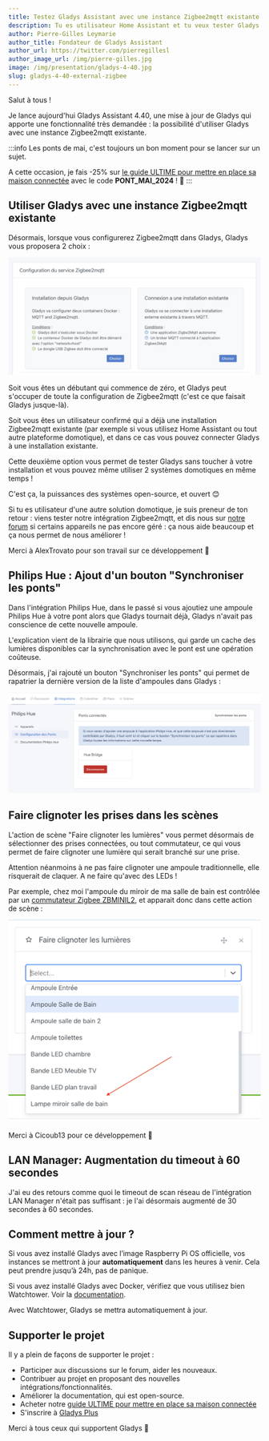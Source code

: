 ```yaml
---
title: Testez Gladys Assistant avec une instance Zigbee2mqtt existante !
description: Tu es utilisateur Home Assistant et tu veux tester Gladys sans toucher à ton installation ? C'est possible !
author: Pierre-Gilles Leymarie
author_title: Fondateur de Gladys Assistant
author_url: https://twitter.com/pierregillesl
author_image_url: /img/pierre-gilles.jpg
image: /img/presentation/gladys-4-40.jpg
slug: gladys-4-40-external-zigbee
---
```


Salut à tous !

Je lance aujourd'hui Gladys Assistant 4.40, une mise à jour de Gladys qui apporte une fonctionnalité très demandée : la possibilité d'utiliser Gladys avec une instance Zigbee2mqtt existante.

:::info
Les ponts de mai, c'est toujours un bon moment pour se lancer sur un sujet.

A cette occasion, je fais -25% sur [le guide ULTIME pour mettre en place sa maison connectée](https://formation.gladysassistant.com/) avec le code **PONT_MAI_2024** ! 🚀
:::

## Utiliser Gladys avec une instance Zigbee2mqtt existante

Désormais, lorsque vous configurerez Zigbee2mqtt dans Gladys, Gladys vous proposera 2 choix :

![Gladys choix mode Zigbee2mqtt](../../../static/img/articles/fr/gladys-4-40/choose-zigbee-mode.png)

<!--truncate-->

Soit vous êtes un débutant qui commence de zéro, et Gladys peut s'occuper de toute la configuration de Zigbee2mqtt (c'est ce que faisait Gladys jusque-là).

Soit vous êtes un utilisateur confirmé qui a déjà une installation Zigbee2mqtt existante (par exemple si vous utilisez Home Assistant ou tout autre plateforme domotique), et dans ce cas vous pouvez connecter Gladys à une installation existante.

Cette deuxième option vous permet de tester Gladys sans toucher à votre installation et vous pouvez même utiliser 2 systèmes domotiques en même temps !

C'est ça, la puissances des systèmes open-source, et ouvert 😊

Si tu es utilisateur d'une autre solution domotique, je suis preneur de ton retour : viens tester notre intégration Zigbee2mqtt, et dis nous sur [notre forum](https://community.gladysassistant.com/) si certains appareils ne pas encore géré : ça nous aide beaucoup et ça nous permet de nous améliorer !

Merci à AlexTrovato pour son travail sur ce développement 🙌

## Philips Hue : Ajout d'un bouton "Synchroniser les ponts"

Dans l'intégration Philips Hue, dans le passé si vous ajoutiez une ampoule Philips Hue à votre pont alors que Gladys tournait déjà, Gladys n'avait pas conscience de cette nouvelle ampoule.

L'explication vient de la librairie que nous utilisons, qui garde un cache des lumières disponibles car la synchronisation avec le pont est une opération coûteuse.

Désormais, j'ai rajouté un bouton "Synchroniser les ponts" qui permet de rapatrier la dernière version de la liste d'ampoules dans Gladys :

![Gladys synchronisation pont Philips Hue](../../../static/img/articles/fr/gladys-4-40/sync-hue-bridges.png)

## Faire clignoter les prises dans les scènes

L'action de scène "Faire clignoter les lumières" vous permet désormais de sélectionner des prises connectées, ou tout commutateur, ce qui vous permet de faire clignoter une lumière qui serait branché sur une prise.

Attention néanmoins à ne pas faire clignoter une ampoule traditionnelle, elle risquerait de claquer. A ne faire qu'avec des LEDs !

Par exemple, chez moi l'ampoule du miroir de ma salle de bain est contrôlée par un [commutateur Zigbee ZBMINIL2](https://www.domadoo.fr/fr/peripheriques/6619-sonoff-commutateur-intelligent-sans-neutre-zigbee-30-zbminil2.html?domid=17), et apparait donc dans cette action de scène :

![Clignoter prises scènes](../../../static/img/articles/fr/gladys-4-40/blink-switch.png)

Merci à Cicoub13 pour ce développement 🙌

## LAN Manager: Augmentation du timeout à 60 secondes

J'ai eu des retours comme quoi le timeout de scan réseau de l'intégration LAN Manager n'était pas suffisant : je l'ai désormais augmenté de 30 secondes à 60 secondes.

## Comment mettre à jour ?

Si vous avez installé Gladys avec l’image Raspberry Pi OS officielle, vos instances se mettront à jour **automatiquement** dans les heures à venir. Cela peut prendre jusqu’à 24h, pas de panique.

Si vous avez installé Gladys avec Docker, vérifiez que vous utilisez bien Watchtower. Voir la [documentation](/fr/docs/installation/docker#mise-à-jour-automatique-avec-watchtower).

Avec Watchtower, Gladys se mettra automatiquement à jour.

## Supporter le projet

Il y a plein de façons de supporter le projet :

- Participer aux discussions sur le forum, aider les nouveaux.
- Contribuer au projet en proposant des nouvelles intégrations/fonctionnalités.
- Améliorer la documentation, qui est open-source.
- Acheter notre [guide ULTIME pour mettre en place sa maison connectée](https://formation.gladysassistant.com/)
- S'inscrire à [Gladys Plus](/fr/plus)

Merci à tous ceux qui supportent Gladys 🙏
